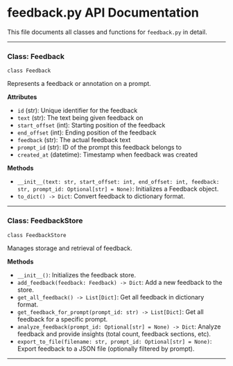 # feedback.py API Documentation

This file documents all classes and functions for `feedback.py` in detail.

---

### Class: Feedback

```
class Feedback
```
Represents a feedback or annotation on a prompt.

**Attributes**
- `id` (str): Unique identifier for the feedback
- `text` (str): The text being given feedback on
- `start_offset` (int): Starting position of the feedback
- `end_offset` (int): Ending position of the feedback
- `feedback` (str): The actual feedback text
- `prompt_id` (str): ID of the prompt this feedback belongs to
- `created_at` (datetime): Timestamp when feedback was created

**Methods**
- `__init__(text: str, start_offset: int, end_offset: int, feedback: str, prompt_id: Optional[str] = None)`: Initializes a Feedback object.
- `to_dict() -> Dict`: Convert feedback to dictionary format.

---

### Class: FeedbackStore

```
class FeedbackStore
```
Manages storage and retrieval of feedback.

**Methods**
- `__init__()`: Initializes the feedback store.
- `add_feedback(feedback: Feedback) -> Dict`: Add a new feedback to the store.
- `get_all_feedback() -> List[Dict]`: Get all feedback in dictionary format.
- `get_feedback_for_prompt(prompt_id: str) -> List[Dict]`: Get all feedback for a specific prompt.
- `analyze_feedback(prompt_id: Optional[str] = None) -> Dict`: Analyze feedback and provide insights (total count, feedback sections, etc).
- `export_to_file(filename: str, prompt_id: Optional[str] = None)`: Export feedback to a JSON file (optionally filtered by prompt).

--- 